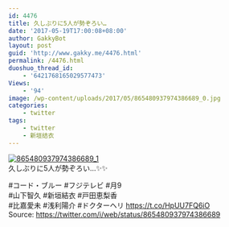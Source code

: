 ```yaml
---
id: 4476
title: 久しぶりに5人が勢ぞろい…
date: '2017-05-19T17:00:08+08:00'
author: GakkyBot
layout: post
guid: 'http://www.gakky.me/4476.html'
permalink: /4476.html
duoshuo_thread_id:
    - '6421768165029577473'
Views:
    - '94'
image: /wp-content/uploads/2017/05/865480937974386689_0.jpg
categories:
    - twitter
tags:
    - twitter
    - 新垣结衣
---
```


[![865480937974386689_1](http://www.yui-aragaki.org/wp-content/uploads/2017/05/865480937974386689_1.jpg)](http://www.yui-aragaki.org/wp-content/uploads/2017/05/865480937974386689_1.jpg)  
久しぶりに5人が勢ぞろい…✨✨

\#コード・ブルー #フジテレビ #月9  
\#山下智久 #新垣結衣 #戸田恵梨香  
\#比嘉愛未 #浅利陽介 #ドクターヘリ https://t.co/HpUU7FQ6iO  
Source: <https://twitter.com/i/web/status/865480937974386689>